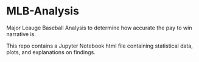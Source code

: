 # MLB-Analysis
Major Leauge Baseball Analysis to determine how accurate the pay to win narrative is.

This repo contains a Jupyter Notebook html file containing statistical data, plots, and explanations on findings.
